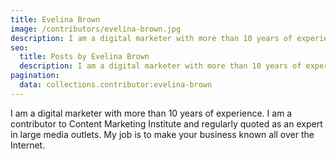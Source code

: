 ```yaml
---
title: Evelina Brown
image: /contributors/evelina-brown.jpg
description: I am a digital marketer with more than 10 years of experience. I am a contributor to Content Marketing Institute and regularly quoted as an expert in large media outlets. My job is to make your business known all over the Internet.
seo:
  title: Posts by Evelina Brown
  description: I am a digital marketer with more than 10 years of experience. I am a contributor to Content Marketing Institute and regularly quoted as an expert in large media outlets. My job is to make your business known all over the Internet.
pagination:
  data: collections.contributor:evelina-brown
---
```


I am a digital marketer with more than 10 years of experience. I am a contributor to Content Marketing Institute and regularly quoted as an expert in large media outlets. My job is to make your business known all over the Internet.
